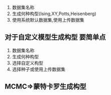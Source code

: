 1. 数据集名称
2. 生成何种构型(Ising,XY,Potts,Heisenberg)
5. 使用系统默认数据集,使用上传数据集

## 对于自定义模型生成构型 要简单点
1. 数据集名称
2. 生成何种构型
3. 选择自定义构型
4. 选择种子或使用上传数据集

## MCMC=>蒙特卡罗生成构型
 